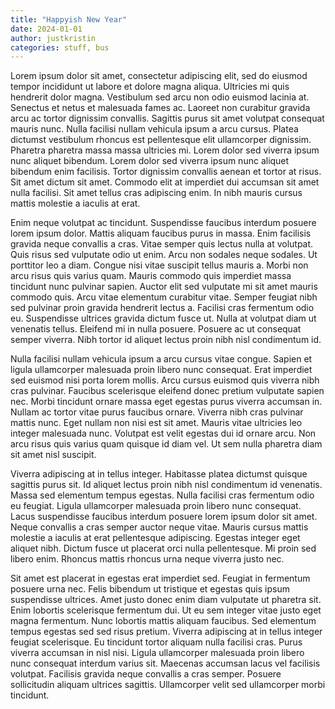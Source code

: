 ```yaml
---
title: "Happyish New Year"
date: 2024-01-01
author: justkristin
categories: stuff, bus
---
```


Lorem ipsum dolor sit amet, consectetur adipiscing elit, sed do eiusmod tempor incididunt ut labore et dolore magna aliqua. Ultricies mi quis hendrerit dolor magna. Vestibulum sed arcu non odio euismod lacinia at. Senectus et netus et malesuada fames ac. Laoreet non curabitur gravida arcu ac tortor dignissim convallis. Sagittis purus sit amet volutpat consequat mauris nunc. Nulla facilisi nullam vehicula ipsum a arcu cursus. Platea dictumst vestibulum rhoncus est pellentesque elit ullamcorper dignissim. Pharetra pharetra massa massa ultricies mi. Lorem dolor sed viverra ipsum nunc aliquet bibendum. Lorem dolor sed viverra ipsum nunc aliquet bibendum enim facilisis. Tortor dignissim convallis aenean et tortor at risus. Sit amet dictum sit amet. Commodo elit at imperdiet dui accumsan sit amet nulla facilisi. Sit amet tellus cras adipiscing enim. In nibh mauris cursus mattis molestie a iaculis at erat.

Enim neque volutpat ac tincidunt. Suspendisse faucibus interdum posuere lorem ipsum dolor. Mattis aliquam faucibus purus in massa. Enim facilisis gravida neque convallis a cras. Vitae semper quis lectus nulla at volutpat. Quis risus sed vulputate odio ut enim. Arcu non sodales neque sodales. Ut porttitor leo a diam. Congue nisi vitae suscipit tellus mauris a. Morbi non arcu risus quis varius quam. Mauris commodo quis imperdiet massa tincidunt nunc pulvinar sapien. Auctor elit sed vulputate mi sit amet mauris commodo quis. Arcu vitae elementum curabitur vitae. Semper feugiat nibh sed pulvinar proin gravida hendrerit lectus a. Facilisi cras fermentum odio eu. Suspendisse ultrices gravida dictum fusce ut. Nulla at volutpat diam ut venenatis tellus. Eleifend mi in nulla posuere. Posuere ac ut consequat semper viverra. Nibh tortor id aliquet lectus proin nibh nisl condimentum id.

Nulla facilisi nullam vehicula ipsum a arcu cursus vitae congue. Sapien et ligula ullamcorper malesuada proin libero nunc consequat. Erat imperdiet sed euismod nisi porta lorem mollis. Arcu cursus euismod quis viverra nibh cras pulvinar. Faucibus scelerisque eleifend donec pretium vulputate sapien nec. Morbi tincidunt ornare massa eget egestas purus viverra accumsan in. Nullam ac tortor vitae purus faucibus ornare. Viverra nibh cras pulvinar mattis nunc. Eget nullam non nisi est sit amet. Mauris vitae ultricies leo integer malesuada nunc. Volutpat est velit egestas dui id ornare arcu. Non arcu risus quis varius quam quisque id diam vel. Ut sem nulla pharetra diam sit amet nisl suscipit.

Viverra adipiscing at in tellus integer. Habitasse platea dictumst quisque sagittis purus sit. Id aliquet lectus proin nibh nisl condimentum id venenatis. Massa sed elementum tempus egestas. Nulla facilisi cras fermentum odio eu feugiat. Ligula ullamcorper malesuada proin libero nunc consequat. Lacus suspendisse faucibus interdum posuere lorem ipsum dolor sit amet. Neque convallis a cras semper auctor neque vitae. Mauris cursus mattis molestie a iaculis at erat pellentesque adipiscing. Egestas integer eget aliquet nibh. Dictum fusce ut placerat orci nulla pellentesque. Mi proin sed libero enim. Rhoncus mattis rhoncus urna neque viverra justo nec.

Sit amet est placerat in egestas erat imperdiet sed. Feugiat in fermentum posuere urna nec. Felis bibendum ut tristique et egestas quis ipsum suspendisse ultrices. Amet justo donec enim diam vulputate ut pharetra sit. Enim lobortis scelerisque fermentum dui. Ut eu sem integer vitae justo eget magna fermentum. Nunc lobortis mattis aliquam faucibus. Sed elementum tempus egestas sed sed risus pretium. Viverra adipiscing at in tellus integer feugiat scelerisque. Eu tincidunt tortor aliquam nulla facilisi cras. Purus viverra accumsan in nisl nisi. Ligula ullamcorper malesuada proin libero nunc consequat interdum varius sit. Maecenas accumsan lacus vel facilisis volutpat. Facilisis gravida neque convallis a cras semper. Posuere sollicitudin aliquam ultrices sagittis. Ullamcorper velit sed ullamcorper morbi tincidunt.
